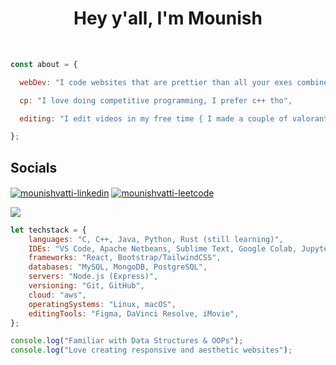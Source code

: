 
<h1 align="center">Hey y'all, I'm Mounish</h1>
<br>

```javascript
const about = {

  webDev: "I code websites that are prettier than all your exes combined",

  cp: "I love doing competitive programming, I prefer c++ tho",

  editing: "I edit videos in my free time { I made a couple of valorant montages }"

};
```
<h2 align="left">Socials</h2>
<p align="left">  
  <a href="https://linkedin.com/in/mounish-vatti" target="blank"><img align="center" src="https://img.shields.io/badge/LinkedIn-0A66C2.svg?style=for-the-badge&logo=LinkedIn&logoColor=white" alt="mounishvatti-linkedin"/></a>
  <a href="https://leetcode.com/mounishvatti/" target="blank"><img align="center" src="https://img.shields.io/badge/LeetCode-FFA116.svg?style=for-the-badge&logo=LeetCode&logoColor=white" alt="mounishvatti-leetcode"/></a>
  
  ![](https://dcbadge.vercel.app/api/shield/767721020588556319)
</p>

```javascript
let techstack = {
    languages: "C, C++, Java, Python, Rust (still learning)",
    IDEs: "VS Code, Apache Netbeans, Sublime Text, Google Colab, Jupyter Notebook",
    frameworks: "React, Bootstrap/TailwindCSS",
    databases: "MySQL, MongoDB, PostgreSQL",
    servers: "Node.js (Express)",
    versioning: "Git, GitHub",
    cloud: "aws",
    operatingSystems: "Linux, macOS",
    editingTools: "Figma, DaVinci Resolve, iMovie",
};

console.log("Familiar with Data Structures & OOPs");
console.log("Love creating responsive and aesthetic websites");
```
